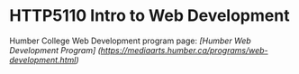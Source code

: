 # HTTP5110 Intro to Web Development

Humber College Web Development program page: *[Humber Web Development Program] (https://mediaarts.humber.ca/programs/web-development.html)*
